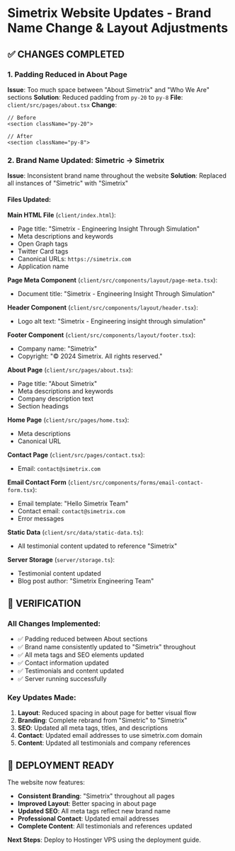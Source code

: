 # Simetrix Website Updates - Brand Name Change & Layout Adjustments

## ✅ **CHANGES COMPLETED**

### 1. **Padding Reduced in About Page**
**Issue**: Too much space between "About Simetrix" and "Who We Are" sections
**Solution**: Reduced padding from `py-20` to `py-8`
**File**: `client/src/pages/about.tsx`
**Change**: 
```tsx
// Before
<section className="py-20">

// After  
<section className="py-8">
```

### 2. **Brand Name Updated: Simetric → Simetrix**
**Issue**: Inconsistent brand name throughout the website
**Solution**: Replaced all instances of "Simetric" with "Simetrix"

#### **Files Updated:**

**Main HTML File** (`client/index.html`):
- Page title: "Simetrix - Engineering Insight Through Simulation"
- Meta descriptions and keywords
- Open Graph tags
- Twitter Card tags
- Canonical URLs: `https://simetrix.com`
- Application name

**Page Meta Component** (`client/src/components/layout/page-meta.tsx`):
- Document title: "Simetrix - Engineering Insight Through Simulation"

**Header Component** (`client/src/components/layout/header.tsx`):
- Logo alt text: "Simetrix - Engineering insight through simulation"

**Footer Component** (`client/src/components/layout/footer.tsx`):
- Company name: "Simetrix"
- Copyright: "© 2024 Simetrix. All rights reserved."

**About Page** (`client/src/pages/about.tsx`):
- Page title: "About Simetrix"
- Meta descriptions and keywords
- Company description text
- Section headings

**Home Page** (`client/src/pages/home.tsx`):
- Meta descriptions
- Canonical URL

**Contact Page** (`client/src/pages/contact.tsx`):
- Email: `contact@simetrix.com`

**Email Contact Form** (`client/src/components/forms/email-contact-form.tsx`):
- Email template: "Hello Simetrix Team"
- Contact email: `contact@simetrix.com`
- Error messages

**Static Data** (`client/src/data/static-data.ts`):
- All testimonial content updated to reference "Simetrix"

**Server Storage** (`server/storage.ts`):
- Testimonial content updated
- Blog post author: "Simetrix Engineering Team"

## 🎯 **VERIFICATION**

### **All Changes Implemented**:
- ✅ Padding reduced between About sections
- ✅ Brand name consistently updated to "Simetrix" throughout
- ✅ All meta tags and SEO elements updated
- ✅ Contact information updated
- ✅ Testimonials and content updated
- ✅ Server running successfully

### **Key Updates Made**:
1. **Layout**: Reduced spacing in about page for better visual flow
2. **Branding**: Complete rebrand from "Simetric" to "Simetrix"
3. **SEO**: Updated all meta tags, titles, and descriptions
4. **Contact**: Updated email addresses to use simetrix.com domain
5. **Content**: Updated all testimonials and company references

## 🚀 **DEPLOYMENT READY**

The website now features:
- **Consistent Branding**: "Simetrix" throughout all pages
- **Improved Layout**: Better spacing in about page
- **Updated SEO**: All meta tags reflect new brand name
- **Professional Contact**: Updated email addresses
- **Complete Content**: All testimonials and references updated

**Next Steps**: Deploy to Hostinger VPS using the deployment guide. 